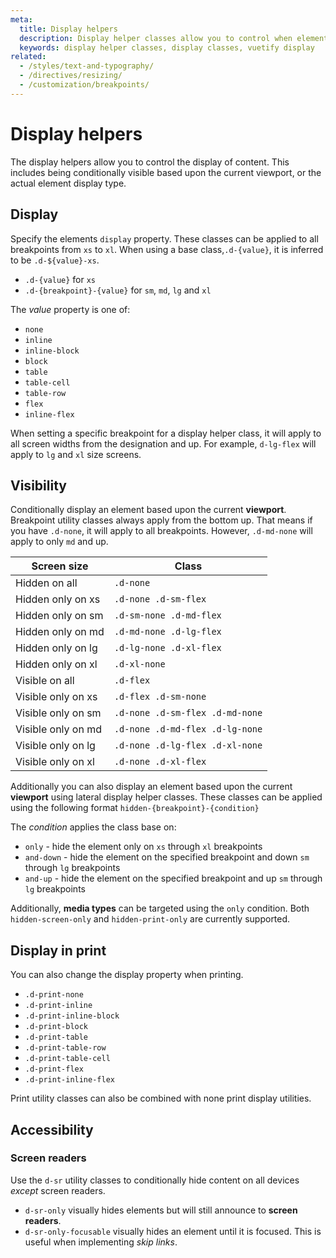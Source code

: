 ```yaml
---
meta:
  title: Display helpers
  description: Display helper classes allow you to control when elements should display based upon viewport.
  keywords: display helper classes, display classes, vuetify display
related:
  - /styles/text-and-typography/
  - /directives/resizing/
  - /customization/breakpoints/
---
```


# Display helpers

The display helpers allow you to control the display of content. This includes being conditionally visible based upon the current viewport, or the actual element display type.

<entry-ad />

<breakpoints-table />

## Display

Specify the elements `display` property. These classes can be applied to all breakpoints from `xs` to `xl`. When using a base class,`.d-{value}`, it is inferred to be `.d-${value}-xs`.

- `.d-{value}` for `xs`
- `.d-{breakpoint}-{value}` for `sm`, `md`, `lg` and `xl`

The _value_ property is one of:

- `none`
- `inline`
- `inline-block`
- `block`
- `table`
- `table-cell`
- `table-row`
- `flex`
- `inline-flex`

When setting a specific breakpoint for a display helper class, it will apply to all screen widths from the designation and up. For example, `d-lg-flex` will apply to `lg` and `xl` size screens.

<example file="display/display-inline" />

<example file="display/display-block" />

## Visibility

Conditionally display an element based upon the current **viewport**. Breakpoint utility classes always apply from the bottom up. That means if you have `.d-none`, it will apply to all breakpoints. However, `.d-md-none` will apply to only `md` and up.

| Screen size | Class |
| ------- | ------ |
| Hidden on all | `.d-none` |
| Hidden only on xs | `.d-none .d-sm-flex` |
| Hidden only on sm | `.d-sm-none .d-md-flex` |
| Hidden only on md | `.d-md-none .d-lg-flex` |
| Hidden only on lg | `.d-lg-none .d-xl-flex` |
| Hidden only on xl | `.d-xl-none` |
| Visible on all | `.d-flex` |
| Visible only on xs |`.d-flex .d-sm-none` |
| Visible only on sm |`.d-none .d-sm-flex .d-md-none` |
| Visible only on md |`.d-none .d-md-flex .d-lg-none` |
| Visible only on lg |`.d-none .d-lg-flex .d-xl-none` |
| Visible only on xl |`.d-none .d-xl-flex` |

<example file="display/visibility" />

Additionally you can also display an element based upon the current **viewport** using lateral display helper classes. These classes can be applied using the following format `hidden-{breakpoint}-{condition}`

The _condition_ applies the class base on:

- `only` - hide the element only on `xs` through `xl` breakpoints
- `and-down` - hide the element on the specified breakpoint and down `sm` through `lg` breakpoints
- `and-up` - hide the element on the specified breakpoint and up `sm` through `lg` breakpoints

Additionally, **media types** can be targeted using the `only` condition. Both `hidden-screen-only` and `hidden-print-only` are currently supported.

## Display in print

You can also change the display property when printing.

- `.d-print-none`
- `.d-print-inline`
- `.d-print-inline-block`
- `.d-print-block`
- `.d-print-table`
- `.d-print-table-row`
- `.d-print-table-cell`
- `.d-print-flex`
- `.d-print-inline-flex`

Print utility classes can also be combined with none print display utilities.

<example file="display/print" />

## Accessibility

### Screen readers

Use the `d-sr` utility classes to conditionally hide content on all devices *except* screen readers.

- `d-sr-only` visually hides elements but will still announce to **screen readers**.
- `d-sr-only-focusable` visually hides an element until it is focused. This is useful when implementing *skip links*.
<backmatter />
